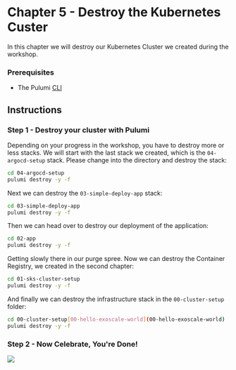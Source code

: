 # Chapter 5 - Destroy the Kubernetes Custer

In this chapter we will destroy our Kubernetes Cluster we created during the workshop.

### Prerequisites

- The Pulumi [CLI](https://www.pulumi.com/docs/get-started/install/)

## Instructions

### Step 1 - Destroy your cluster with Pulumi

Depending on your progress in the workshop, you have to destroy more or less stacks. We will start with the last stack
we created, which is the `04-argocd-setup` stack. Please change into the directory and destroy the stack:

```bash
cd 04-argocd-setup
pulumi destroy -y -f
```

Next we can destroy the `03-simple-deploy-app` stack:

```bash
cd 03-simple-deploy-app
pulumi destroy -y -f
```

Then we can head over to destroy our deployment of the application:

```bash
cd 02-app
pulumi destroy -y -f
```

Getting slowly there in our purge spree. Now we can destroy the Container Registry, we created in the second chapter:

```bash
cd 01-sks-cluster-setup
pulumi destroy -y -f
```

And finally we can destroy the infrastructure stack in the `00-cluster-setup` folder:

```bash
cd 00-cluster-setup[00-hello-exoscale-world](00-hello-exoscale-world)
pulumi destroy -y -f
```

### Step 2 - Now Celebrate, You're Done!

![](https://cdn.dribbble.com/users/234969/screenshots/5414177/burst_trophy_dribbble.gif)

